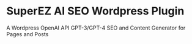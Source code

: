 # SuperEZ AI SEO Wordpress Plugin
 A Wordpress OpenAI API GPT-3/GPT-4 SEO and Content Generator for Pages and Posts
